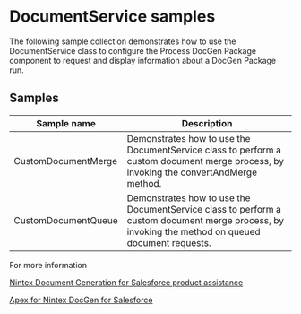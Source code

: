DocumentService samples
=======================

The following sample collection demonstrates how to use the DocumentService class to configure the Process DocGen Package component to request and display information about a DocGen Package run.

Samples
-------

Sample name | Description
--- | ---
CustomDocumentMerge | Demonstrates how to use the DocumentService class to perform a custom document merge process, by invoking the convertAndMerge method.
CustomDocumentQueue | Demonstrates how to use the DocumentService class to perform a custom document merge process, by invoking the  method on queued document requests.

For more information

[Nintex Document Generation for Salesforce product assistance](https://help.nintex.com/en-US/docgen/docgen-portal.htm)

[Apex for Nintex DocGen for Salesforce](https://help.nintex.com/en-us/docgen/docservices/Default.htm#cshid=9032)